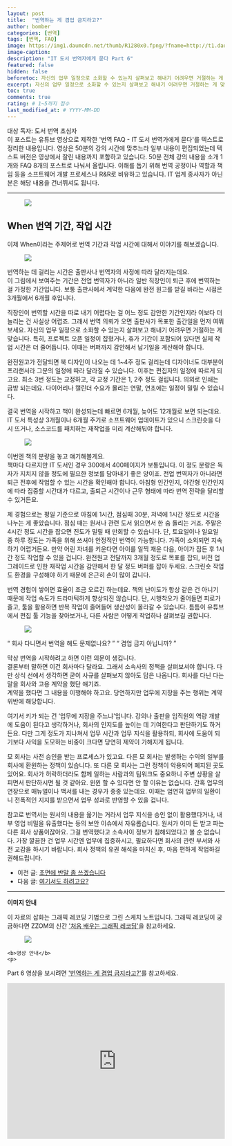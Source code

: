 ```yaml
---
layout: post
title:  "번역하는 게 겸업 금지라고?"
author: bomber
categories: [번역]
tags: [번역, FAQ]
image: https://img1.daumcdn.net/thumb/R1280x0.fpng/?fname=http://t1.daumcdn.net/brunch/service/user/96Gy/image/01nj27nUFDr2bUqhRU5sUKcwdwY.png
image-caption: 
description: "IT 도서 번역자에게 묻다 Part 6"
featured: false
hidden: false
beforetoc: 자신의 업무 일정으로 소화할 수 있는지 살펴보고 해내기 어려우면 거절하는 게 맞습니다. 특히, 프로젝트 오픈 일정이 잡혔거나, 휴가 기간이 포함되어 있다면 실제 작업 시간은 더 줄어듭니다.
excerpt: 자신의 업무 일정으로 소화할 수 있는지 살펴보고 해내기 어려우면 거절하는 게 맞습니다. 특히, 프로젝트 오픈 일정이 잡혔거나, 휴가 기간이 포함되어 있다면 실제 작업 시간은 더 줄어듭니다.
toc: true
comments: true
rating: # 1~5까지 점수
last_modified_at: # YYYY-MM-DD
---
```



<div class="note">
<p>
대상 독자: 도서 번역 초심자<br/>
이 포스트는 유튜브 영상으로 제작한 '번역 FAQ - IT 도서 번역가에게 묻다'를 텍스트로 정리한 내용입니다. 영상은 50분의 강의 시간에 맞추느라 일부 내용이 편집되었는데 텍스트 버전은 영상에서 잘린 내용까지 포함하고 있습니다. 50분 전체 강의 내용을 소개 1개와 FAQ 8개의 포스트로 나눠서 올립니다. 
이해를 돕기 위해 번역 공정이나 역할과 책임 등을 소프트웨어 개발 프로세스나 R&R로 비유하고 있습니다. IT 업계 종사자가 아닌 분은 해당 내용을 건너뛰셔도 됩니다.
</p>
</div>

<hr/>



<figure>
<img class="large" src="https://img1.daumcdn.net/thumb/R1280x0.fpng/?fname=http://t1.daumcdn.net/brunch/service/user/96Gy/image/g9QEh-RD9EuKk3Sm92fWCyWeFIk.png" alter="">
<figcaption class="center"></figcaption>
</figure>

## When 번역 기간, 작업 시간

이제 When이라는 주제어로 번역 기간과 작업 시간에 대해서 이야기를 해보겠습니다.

<figure>
<img class="large" src="https://img1.daumcdn.net/thumb/R1280x0.fpng/?fname=http://t1.daumcdn.net/brunch/service/user/96Gy/image/BdGpKu_98G1MzfNdrIAQh6qVbHo.png" alter="">
<figcaption class="center"></figcaption>
</figure>

번역하는 데 걸리는 시간은  출판사나 번역자의 사정에 따라 달라지는데요.<br/>
이 그림에서 보여주는 기간은 전업 번역자가 아니라 일반 직장인이 퇴근 후에 번역하는 걸 가정한 기간입니다. 보통 출판사에서 계약한 다음에 완전 원고를 받길 바라는 시점은 3개월에서 6개월 후입니다.<br/>

직장인이 번역할 시간을 따로 내기 어렵다는 걸 어느 정도 감안한 기간인지라 이보다 더 늘리는 건 사실상 어렵죠. 그래서 번역 의뢰가 오면 출판사가 목표한 출간일을 먼저 여쭤보세요. 자신의 업무 일정으로 소화할 수 있는지 살펴보고 해내기 어려우면 거절하는 게 맞습니다. 특히, 프로젝트 오픈 일정이 잡혔거나, 휴가 기간이 포함되어 있다면 실제 작업 시간은 더 줄어듭니다. 이때는 버퍼까지 감안해서 납기일을 계산해야 합니다.<br/>

완전원고가 전달되면 북 디자인이 나오는 데 1~4주 정도 걸리는데 디자이너도 대부분이 프리랜서라 그분의 일정에 따라 달라질 수 있습니다. 이후는 편집자의 일정에 따르게 되고요. 최소 3번 정도는 교정하고, 각 교정 기간은 1, 2주 정도 걸립니다. 의외로 인쇄는 금방 되는데요. 다이어리나 캘린더 수요가 몰리는 연말, 연초에는 일정이 밀릴 수 있습니다.<br/>

결국 번역을 시작하고 책이 완성되는데 빠르면 6개월, 늦어도 12개월로 보면 되는데요. IT 도서 특성상 3개월이나 6개월 주기로 소프트웨어 업데이트가 있으니 스크린숏을 다시 뜨거나, 소스코드를 패치하는 재작업을 미리 계산해둬야 합니다.

<figure>
<img class="large" src="https://img1.daumcdn.net/thumb/R1280x0.fpng/?fname=http://t1.daumcdn.net/brunch/service/user/96Gy/image/ERRkWhlWeoQvGcA8tZynQhG48IM.png" alter="">
<figcaption class="center"></figcaption>
</figure>

이번엔 책의 분량을 놓고 얘기해볼게요.<br/>
책마다 다르지만 IT 도서인 경우 300에서 400페이지가 보통입니다. 이 정도 분량은 독자가 지치지 않을 정도에 필요한 정보를 담아내기 좋은 양이죠. 전업 번역자가 아니라면 퇴근 전후에 작업할 수 있는 시간을 확인해야 합니다. 아침형 인간인지, 야간형 인간인지에 따라 집중할 시간대가 다르고, 출퇴근 시간이나 근무 형태에 따라 번역 전략을 달리할 수 있거든요.<br/>

제 경험으로는 평일 기준으로 아침에 1시간, 점심때 30분, 저녁에 1시간 정도로 시간을 나누는 게 좋았습니다. 점심 때는 원서나 관련 도서 읽으면서 한 숨 돌리는 거죠. 주말은 4시간 정도 시간을 잡으면 진도가 밀릴 때 만회할 수 있습니다. 단, 토요일이나 일요일 중 하루 정도는 가족을 위해 쓰셔야 안정적인 번역이 가능합니다. 가족이 소외되면 지속하기 어렵거든요. 만약 어린 자녀를 키운다면 아이를 일찍 재운 다음, 아이가 잠든 후 1시간 정도 작업할 수 있을 겁니다. 완전원고 전달까지 3개월 정도로 목표를 잡되, 버전 업그레이드로 인한 재작업 시간을 감안해서 한 달 정도 버퍼를 잡아 두세요. 스크린숏 작업도 환경을 구성해야 하기 때문에 은근히 손이 많이 갑니다.<br/>

번역 경험이 쌓이면 효율이 조금 오르긴 하는데요. 책의 난이도가 항상 같은 건 아니기 때문에 작업 속도가 드라마틱하게 향상되진 않습니다. 단, 시행착오가 줄어들면 피로가 줄고, 툴을 활용하면 반복 작업이 줄어들어 생산성이 올라갈 수 있습니다. 틈틈이 유튜브에서 편집 툴 기능을 찾아보거나, 다른 사람은 어떻게 작업하나 살펴보길 권합니다.

<figure>
<img class="large" src="https://img1.daumcdn.net/thumb/R1280x0.fpng/?fname=http://t1.daumcdn.net/brunch/service/user/96Gy/image/d8TFXQvbLpzTEjGYaYNFXULjWUg.png" alter="">
<figcaption class="center"></figcaption>
</figure>

<q class="center">
회사 다니면서 번역을 해도 문제없나요?
</q>
<q class="center">
겸업 금지 아닙니까?
</q>


막상 번역을 시작하려고 하면 이런 의문이 생깁니다.<br/>
결론부터 말하면 이건 회사마다 달라요. 그래서 소속사의 정책을 살펴보셔야 합니다. 다만 상식 선에서 생각하면 굳이 사규를 살펴보지 않아도 답은 나옵니다. 회사를 다닌 다는 말을 회사와 고용 계약을 했단 얘기죠.<br/>
계약을 했다면 그 내용을 이행해야 하고요. 당연하지만 업무에 지장을 주는 행위는 계약 위반에 해당합니다.<br/>

여기서 키가 되는 건 ‘업무에 지장을 주느냐’입니다. 강의나 출판을 임직원의 역량 개발에 도움이 된다고 생각하거나, 회사의 인지도를 높이는 데 기여한다고 판단하기도 하거든요. 다만 그게 정도가 지나쳐서 업무 시간과 업무 지식을 활용하되, 회사에 도움이 되기보다 사익을 도모하는 비중이 크다면 당연히 제약이 가해지게 됩니다.<br/>

모 회사는 사전 승인을 받는 프로세스가 있고요. 다른 모 회사는 발생하는 수익의 일부를 회사에 환원하는 정책이 있습니다. 또 다른 모 회사는 그런 정책이 악용되어 폐지된 곳도 있어요. 회사가 허락하더라도 함께 일하는 사람과의 팀워크도 중요하니 주변 상황을 살피면서 판단하시면 될 것 같아요. 윈윈 할 수 있다면 안 할 이유는 없습니다. 간혹 업무의 연장으로 매뉴얼이나 백서를 내는 경우가 종종 있는데요. 이때는 엄연히 업무의 일환이니 전폭적인 지지를 받으면서 업무 성과로 반영할 수 있을 겁니다.<br/>

참고로 번역서는 원서의 내용을 옮기는 거라서 업무 지식을 승인 없이 활용했다거나, 내부 영업 비밀을 유출했다는 등의 보안 이슈에서 자유롭습니다. 원서가 이미 돈 받고 파는 다른 회사 상품이잖아요. 그걸 번역했다고 소속사이 정보가 침해되었다고 볼 순 없습니다. 가장 깔끔한 건 업무 시간엔 업무에 집중하시고, 필요하다면 회사의 관련 부서와 사전 교감을 하시기 바랍니다. 회사 정책의 유권 해석을 마치신 후, 마음 편하게 작업하길 권해드립니다.

<ul>
<li>
이전 글: <a href="{{ site.baseurl }}/faq-06-how" target="_blank">초면에 반말 좀 쓰겠습니다</a>
</li>
<li>
다음 글: <a href="{{ site.baseurl }}/faq-08-where" target="_blank">여기서도 하려고요?</a>
</li>
</ul>

<hr/>

<div class="note">
    <b>이미지 안내</b>
    <p>
    이 자료의 삽화는 그래픽 레코딩 기법으로 그린 스케치 노트입니다. 그래픽 레코딩이 궁금하다면 ZZOM의 신간 <a href="http://aladin.kr/p/G4zvf" target="_blank">'처음 배우는 그래픽 레코딩'</a>을 참고하세요.
    </p>
    <figure>
    <img class="large" src="https://img1.daumcdn.net/thumb/R1280x0.fpng/?fname=http://t1.daumcdn.net/brunch/service/user/96Gy/image/qqqnmhAWZxfuZ8twG-cVZh5PVkE.png" alter="">
    </figure>

    <b>영상 안내</b>
    <p>
 Part 6 영상을 보시려면 <a href="https://youtu.be/zTYQZXCbKwQ" target="_blank">'번역하는 게 겸업 금지라고?'</a>를 참고하세요.
    </p>
    <iframe style="width:100%;" height="360" src="https://www.youtube.com/embed/zTYQZXCbKwQ?si=0F21KJGiVp_f46se" frameborder="0" allow="accelerometer; autoplay; clipboard-write; encrypted-media; gyroscope; picture-in-picture; web-share" allowfullscreen></iframe>
</div>